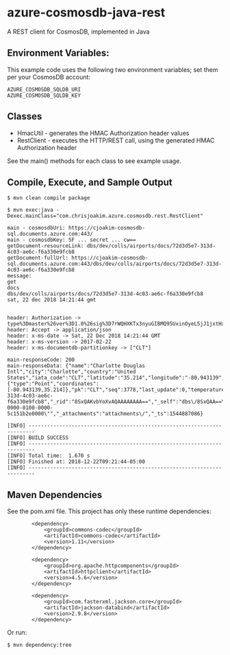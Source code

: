 # azure-cosmosdb-java-rest

A REST client for CosmosDB, implemented in Java

## Environment Variables:

This example code uses the following two environment variables; set them per your CosmosDB account:
```
AZURE_COSMOSDB_SQLDB_URI
AZURE_COSMOSDB_SQLDB_KEY
```

## Classes

- HmacUtil - generates the HMAC Authorization header values
- RestClient - executes the HTTP/REST call, using the generated HMAC Authorization header 

See the main() methods for each class to see example usage.

## Compile, Execute, and Sample Output

```
$ mvn clean compile package

$ mvn exec:java -Dexec.mainClass="com.chrisjoakim.azure.cosmosdb.rest.RestClient"

main - cosmosdbUri: https://cjoakim-cosmosdb-sql.documents.azure.com:443/
main - cosmosdbKey: 5F ... secret ... cw==
getDocument-resourceLink: dbs/dev/colls/airports/docs/72d3d5e7-313d-4c03-ae6c-f6a330e9fcb8
getDocument-fullUrl: https://cjoakim-cosmosdb-sql.documents.azure.com:443/dbs/dev/colls/airports/docs/72d3d5e7-313d-4c03-ae6c-f6a330e9fcb8
message:
get
docs
dbs/dev/colls/airports/docs/72d3d5e7-313d-4c03-ae6c-f6a330e9fcb8
sat, 22 dec 2018 14:21:44 gmt


header: Authorization -> type%3Dmaster%26ver%3D1.0%26sig%3D7rWQHXKTx3nyuGIBMQ95UxinOyeL5jJ1jxtHxz757kE%3D
header: Accept -> application/json
header: x-ms-date -> Sat, 22 Dec 2018 14:21:44 GMT
header: x-ms-version -> 2017-02-22
header: x-ms-documentdb-partitionkey -> ["CLT"]

main-responseCode: 200
main-responseData: {"name":"Charlotte Douglas Intl","city":"Charlotte","country":"United States","iata_code":"CLT","latitude":"35.214","longitude":"-80.943139","altitude":"748","timezone_num":"-5","timezone_code":"America/New_York","location":{"type":"Point","coordinates":[-80.943139,35.214]},"pk":"CLT","seq":3778,"last_update":0,"temperature":20.35801744984134,"humidity":91.04754455082039,"id":"72d3d5e7-313d-4c03-ae6c-f6a330e9fcb8","_rid":"8SxQAKvbYoXvAQAAAAAAAA==","_self":"dbs\/8SxQAA==\/colls\/8SxQAKvbYoU=\/docs\/8SxQAKvbYoXvAQAAAAAAAA==\/","_etag":"\"0000f550-0000-0100-0000-5c151b2e0000\"","_attachments":"attachments\/","_ts":1544887086}

[INFO] ------------------------------------------------------------------------
[INFO] BUILD SUCCESS
[INFO] ------------------------------------------------------------------------
[INFO] Total time:  1.670 s
[INFO] Finished at: 2018-12-22T09:21:44-05:00
[INFO] ------------------------------------------------------------------------
```

## Maven Dependencies

See the pom.xml file.  This project has only these runtime dependencies:

```
        <dependency>
            <groupId>commons-codec</groupId>
            <artifactId>commons-codec</artifactId>
            <version>1.11</version>
        </dependency>

        <dependency>
            <groupId>org.apache.httpcomponents</groupId>
            <artifactId>httpclient</artifactId>
            <version>4.5.6</version>
        </dependency>

        <dependency>
            <groupId>com.fasterxml.jackson.core</groupId>
            <artifactId>jackson-databind</artifactId>
            <version>2.9.8</version>
        </dependency>
```

Or run:

```
$ mvn dependency:tree
```
